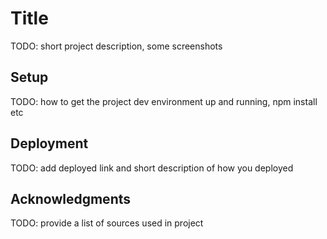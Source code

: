 # Title
TODO: short project description, some screenshots

## Setup

TODO: how to get the project dev environment up and running, npm install etc

## Deployment

TODO: add deployed link and short description of how you deployed

## Acknowledgments

TODO: provide a list of sources used in project
